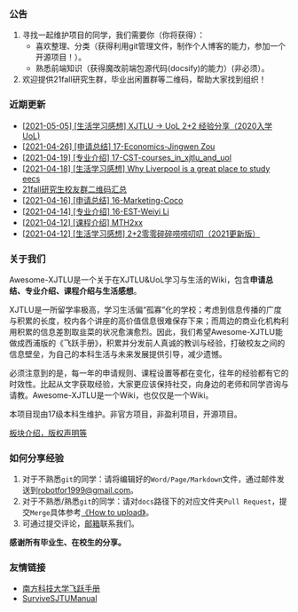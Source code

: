 ### 公告

1. 寻找一起维护项目的同学，我们需要你（你将获得）：
   - 喜欢整理、分类（获得利用git管理文件，制作个人博客的能力，参加一个开源项目！）。
   - 熟悉前端知识（获得魔改前端包源代码(docsify)的能力）(非必须）。
2. 欢迎提供21fall研究生群，毕业出闲置群等二维码，帮助大家找到组织！

### 近期更新

- [[2021-05-05] [生活学习感想] XJTLU -> UoL 2+2 经验分享（2020入学UoL)](suzhou-liverpool/liverpool0002.md)
- [[2021-04-26] [申请总结] 17-Economics-Jingwen Zou](grad-application/international-business-school-suzhou/economics/17-jingwenzou-us.md)
- [[2021-04-19] [专业介绍] 17-CST-courses_in_xjtlu_and_uol](intro-program\xjtlu-uol\cst-17-courses_in_xjtlu_and_uol.md)
- [[2021-04-18] [生活学习感想] Why Liverpool is a great place to study eecs](suzhou-liverpool/liverpool0002.md)
- [21fall研究生校友群二维码汇总](intro-program/grad-school/readme.md)
- [[2021-04-16] [申请总结] 16-Marketing-Coco](grad-application/international-business-school-suzhou/marketing/16-coco-us,asia.md)
- [[2021-04-14] [专业介绍] 16-EST-Weiyi Li](intro-program/xjtlu-uol/est-16-weiyili.md)
- [[2021-04-12] [课程介绍] MTH2xx](intro-module/year3/mth2xx.md)
- [[2021-04-12] [生活学习感想] 2+2零零碎碎唠唠叨叨（2021更新版）](suzhou-liverpool/liverpool0001.md)

### 关于我们

Awesome-XJTLU是一个关于在XJTLU&UoL学习与生活的Wiki，包含**申请总结、专业介绍、课程介绍与生活感想**。

XJTLU是一所留学率极高，学习生活偏“孤寡”化的学校；考虑到信息传播的广度与积累的长度，校内各个讲座的高价值信息很难保存下来；而周边的商业化机构利用积累的信息差割取韭菜的状况愈演愈烈。因此，我们希望Awesome-XJTLU能做成西浦版的《飞跃手册》，积累并分发前人真诚的教训与经验，打破校友之间的信息壁垒，为自己的本科生活与未来发展提供引导，减少遗憾。

必须注意到的是，每一年的申请规则、课程设置等都在变化，往年的经验都有它的时效性。比起从文字获取经验，大家更应该保持社交，向身边的老师和同学咨询与请教。Awesome-XJTLU是一个Wiki，也仅仅是一个Wiki。

本项目现由17级本科生维护。非官方项目，非盈利项目，开源项目。

[板块介绍，版权声明等](handbook.md)

### 如何分享经验

1. 对于不熟悉`git`的同学：请将编辑好的`Word/Page/Markdown`文件，通过邮件发送到[robotfor1999@gmail.com](mailto:robotfor1999@gmail.com)。
2. 对于不熟悉/熟悉`git`的同学：请对`docs`路径下的对应文件夹`Pull Request`，提交`Merge`具体参考[《How to upload》](how2upload.md)。
3. 可通过提交评论，[邮箱](mailto:robotfor1999@gmail.com)联系我们。

**感谢所有毕业生、在校生的分享。**

### 友情链接

- [南方科技大学飞跃手册](https://sustech-application.github.io/2020-Fall/#/)
- [SurviveSJTUManual](https://survivesjtu.gitbook.io/survivesjtumanual/)

